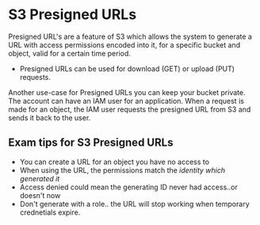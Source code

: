 # S3 Presigned URLs

Presigned URL's are a feature of S3 which allows the system to generate a URL with access permissions encoded into it, for a specific bucket and object, valid for a certain time period.

* Presigned URLs can be used for download (GET) or upload (PUT) requests.

Another use-case for Presigned URLs you can keep your bucket private.  The account can have an IAM user for an application.  When a request is made for an object, the IAM user requests the presigned URL from S3 and sends it back to the user.

## Exam tips for S3 Presigned URLs

* You can create a URL for an object you have no access to
* When using the URL, the permissions match the *identity which generated it*
* Access denied could mean the generating ID never had access..or doesn't now
* Don't generate with a role.. the URL will stop working when temporary crednetials expire.
